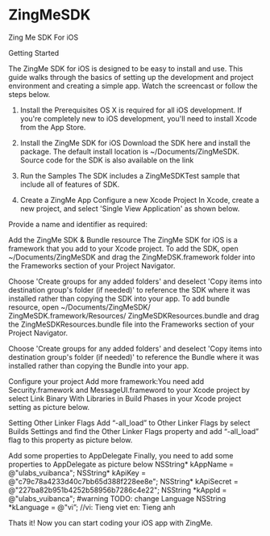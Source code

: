 ZingMeSDK
=========
Zing Me SDK For iOS

Getting Started

The ZingMe SDK for iOS is designed to be easy to install and use. This guide walks through the basics of setting up the development and project environment and creating a simple app.
Watch the screencast or follow the steps below.
1. Install the Prerequisites
OS X is required for all iOS development. If you're completely new to iOS development, you'll need to install Xcode from the App Store.


2. Install the ZingMe SDK for iOS
Download the SDK here and install the package. The default install location is ~/Documents/ZingMeSDK.
Source code for the SDK is also available on the link 

3. Run the Samples
The SDK includes a ZingMeSDKTest sample that include all of features of SDK.
4. Create a ZingMe App
Configure a new Xcode Project
In Xcode, create a new project, and select 'Single View Application' as shown below.
 
Provide a name and identifier as required:

Add the ZingMe SDK & Bundle resource 
The ZingMe SDK for iOS is a framework that you add to your Xcode project. 
To add the SDK, open ~/Documents/ZingMeSDK and drag the ZingMeDSK.framework folder into the Frameworks section of your Project Navigator.

Choose 'Create groups for any added folders' and deselect 'Copy items into destination group's folder (if needed)' to reference the SDK where it was installed rather than copying the SDK into your app.
To add bundle resource, open ~/Documents/ZingMeSDK/ ZingMeSDK.framework/Resources/ ZingMeSDKResources.bundle and drag the ZingMeSDKResources.bundle file into the Frameworks section of your Project Navigator.
 
Choose 'Create groups for any added folders' and deselect 'Copy items into destination group's folder (if needed)' to reference the Bundle where it was installed rather than copying the Bundle into your app.

Configure your project
Add more framework:You need add Security.framework and MessageUI.frameword to your Xcode project by select Link Binary With Libraries in Build Phases in your Xcode project setting as picture below.
 
Setting Other Linker Flags
Add “-all_load” to Other Linker Flags by select Builds Settings and find the Other Linker Flags property and add “-all_load” flag to this property as picture below.
 
Add some properties to AppDelegate
Finally, you need to add some properties to AppDelegate as picture below
NSString* kAppName          = @"ulabs_vuibanca";
     NSString* kApiKey           = @"c79c78a4233d40c7bb65d388f228ee8e";
    NSString* kApiSecret        = @"227ba82b951b4252b58956b7286c4e22";
     NSString *kAppId            = @"ulabs_vuibanca";
    #warning TODO: change Language
  NSString *kLanguage         = @"vi”; //vi: Tieng viet  en: Tieng anh
 

Thats it! Now you can start coding your iOS app with ZingMe.
